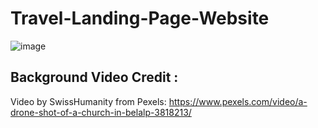 # Travel-Landing-Page-Website

![image](https://user-images.githubusercontent.com/90444477/179989239-72e1137c-4127-4516-88ce-1837431aa3ba.png)


## Background Video Credit :
Video by SwissHumanity from Pexels: https://www.pexels.com/video/a-drone-shot-of-a-church-in-belalp-3818213/
